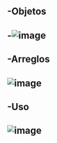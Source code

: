 
-Objetos
-
-![image](https://github.com/WesitosFsa/Taller4-GarzonMateo/assets/137083225/62264354-42b4-403c-9d06-6ef4fd366ffa)
-
-Arreglos
-
 ![image](https://github.com/WesitosFsa/Taller4-GarzonMateo/assets/137083225/4ff9e324-1203-488c-ba53-31bfd2a44e1a)
 -
 -Uso
 -
 ![image](https://github.com/WesitosFsa/Taller4-GarzonMateo/assets/137083225/48e2e751-0032-4d90-8306-18ae1767b927)
-

